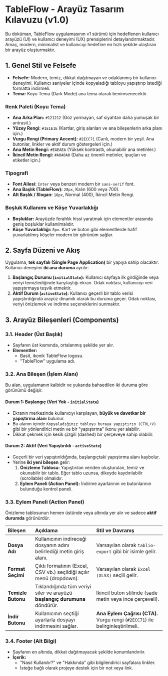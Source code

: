 # TableFlow - Arayüz Tasarım Kılavuzu (v1.0)

Bu doküman, TableFlow uygulamasının v1 sürümü için hedeflenen kullanıcı arayüzü (UI) ve kullanıcı deneyimi (UX) prensiplerini detaylandırmaktadır. Amaç, modern, minimalist ve kullanıcıyı hedefine en hızlı şekilde ulaştıran bir arayüz oluşturmaktır.

## 1. Genel Stil ve Felsefe

- **Felsefe:** Modern, temiz, dikkat dağıtmayan ve odaklanmış bir kullanıcı deneyimi. Kullanıcı saniyeler içinde kopyaladığı tabloyu yapıştırıp istediği formatta indirmeli.
- **Tema:** Koyu Tema (Dark Mode) ana tema olarak benimsenecektir.

### Renk Paleti (Koyu Tema)

- **Ana Arka Plan:** `#121212` (Göz yormayan, saf siyahtan daha yumuşak bir antrasit.)
- **Yüzey Rengi:** `#1E1E1E` (Kartlar, giriş alanları ve ana bileşenlerin arka planı için.)
- **Vurgu Rengi (Primary Accent):** `#2ECC71` (Canlı, modern bir yeşil. Ana butonlar, linkler ve aktif durum göstergeleri için.)
- **Ana Metin Rengi:** `#EAEAEA` (Yüksek kontrastlı, okunabilir ana metinler.)
- **İkincil Metin Rengi:** `#A0A0A0` (Daha az önemli metinler, ipuçları ve etiketler için.)

### Tipografi

- **Font Ailesi:** `Inter` veya benzeri modern bir `sans-serif` font.
- **Ana Başlık (TableFlow):** `28px`, Kalın (600 veya 700).
- **Alt Başlık / Slogan:** `16px`, Normal (400), İkincil Metin Rengi.

### Boşluk Kullanımı ve Köşe Yuvarlaklığı

- **Boşluklar:** Arayüzde ferahlık hissi yaratmak için elementler arasında geniş boşluklar kullanılmalıdır.
- **Köşe Yuvarlaklığı:** `8px`. Kart ve buton gibi elementlerde hafif yuvarlatılmış köşeler modern bir görünüm sağlar.

## 2. Sayfa Düzeni ve Akış

Uygulama, **tek sayfalı (Single Page Application)** bir yapıya sahip olacaktır. Kullanıcı deneyimi **iki ana duruma** ayrılır:

1.  **Başlangıç Durumu (`initialState`):** Kullanıcı sayfaya ilk girdiğinde veya veriyi temizlediğinde karşılaştığı ekran. Odak noktası, kullanıcıyı veri yapıştırmaya teşvik etmektir.
2.  **Aktif Durum (`activeState`):** Kullanıcı geçerli bir tablo verisi yapıştırdığında arayüz dinamik olarak bu duruma geçer. Odak noktası, veriyi önizlemek ve indirme seçeneklerini sunmaktır.

## 3. Arayüz Bileşenleri (Components)

### 3.1. Header (Üst Başlık)

- Sayfanın üst kısmında, ortalanmış şekilde yer alır.
- **Elementler:**
  - Basit, ikonik TableFlow logosu.
  - "TableFlow" uygulama adı.

### 3.2. Ana Bileşen (İşlem Alanı)

Bu alan, uygulamanın kalbidir ve yukarıda bahsedilen iki duruma göre görünümü değişir.

#### Durum 1: Başlangıç (Veri Yok - `initialState`)

- Ekranın merkezinde kullanıcıyı karşılayan, **büyük ve davetkar bir yapıştırma alanı** bulunur.
- Bu alanın içinde `Kopyaladığınız tabloyu buraya yapıştırın (CTRL+V)` gibi bir yönlendirici metin ve bir "yapıştırma" ikonu yer alabilir.
- Dikkat çekmek için kesik çizgili (dashed) bir çerçeveye sahip olabilir.

#### Durum 2: Aktif (Veri Yapıştırıldı - `activeState`)

- Geçerli bir veri yapıştırıldığında, başlangıçtaki yapıştırma alanı kaybolur.
- Yerine **iki yeni bileşen** gelir:
  1.  **Önizleme Tablosu:** Yapıştırılan veriden oluşturulan, temiz ve okunabilir bir tablo. Eğer tablo uzunsa, dikeyde kaydırılabilir (scrollable) olmalıdır.
  2.  **Eylem Paneli (Action Panel):** İndirme ayarlarının ve butonlarının bulunduğu kontrol paneli.

### 3.3. Eylem Paneli (Action Panel)

Önizleme tablosunun hemen üstünde veya altında yer alır ve sadece **aktif durumda** görünürdür.

| Bileşen            | Açıklama                                                                   | Stil ve Davranış                                                               |
| :----------------- | :------------------------------------------------------------------------- | :----------------------------------------------------------------------------- |
| **Dosya Adı**      | Kullanıcının indireceği dosyanın adını belirlediği metin giriş alanı.      | Varsayılan olarak `tablio-export` gibi bir isimle gelir.                       |
| **Format Seçimi**  | Çıktı formatının (Excel, CSV vb.) seçildiği açılır menü (dropdown).        | Varsayılan olarak `Excel (XLSX)` seçili gelir.                                 |
| **Temizle Butonu** | Tıklandığında tüm veriyi siler ve arayüzü **başlangıç durumuna** döndürür. | İkincil buton stilinde (sade metin veya ince çerçeveli).                       |
| **İndir Butonu**   | Kullanıcının seçtiği ayarlarla dosyayı indirmesini sağlar.                 | **Ana Eylem Çağrısı (CTA).** Vurgu rengi (`#2ECC71`) ile belirginleştirilmeli. |

### 3.4. Footer (Alt Bilgi)

- Sayfanın en altında, dikkat dağıtmayacak şekilde konumlandırılır.
- **İçerik:**
  - "Nasıl Kullanılır?" ve "Hakkında" gibi bilgilendirici sayfalara linkler.
  - İsteğe bağlı olarak projeye destek için bir not veya link.
